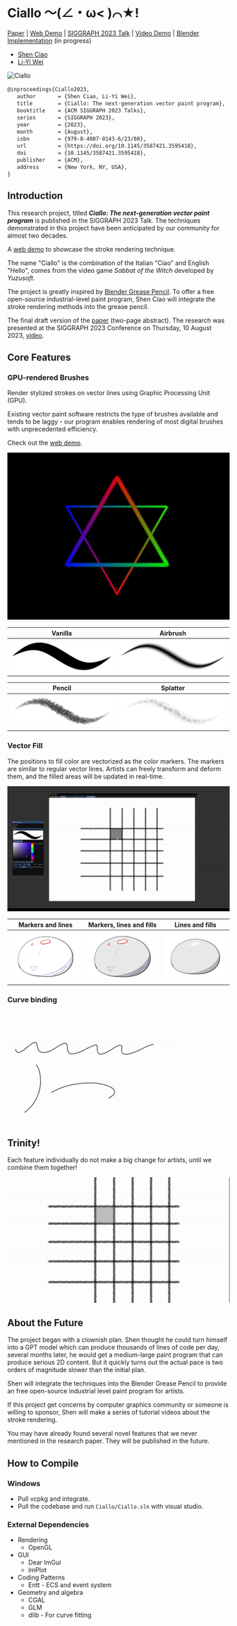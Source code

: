 # Ciallo ～(∠・ω< )⌒★!

[Paper](./pape) |
[Web Demo](https://shenciao.github.io/Ciallo/) |
[SIGGRAPH 2023 Talk](https://youtu.be/KkwW6M16O3c) |
[Video Demo](https://youtu.be/gqTrD8-nlh0) |
[Blender Implementation](https://devtalk.blender.org/t/2023-02-06-grease-pencil-module-meeting/27526) (in progress)

- [Shen Ciao](https://www.linkedin.com/in/shenciao)
- [Li-Yi Wei](https://www.liyiwei.org/)

![Ciallo](https://github.com/ShenCiao/Ciallo/assets/24319509/455de8e7-06ac-49ca-bcd7-854b40102d2d)

    @inproceedings{Ciallo2023,
       author       = {Shen Ciao, Li-Yi Wei},
       title        = {Ciallo: The next-generation vector paint program},
       booktitle    = {ACM SIGGRAPH 2023 Talks},
       series       = {SIGGRAPH 2023},
       year         = {2023},
       month        = {August},
       isbn         = {979-8-4007-0143-6/23/08},
       url          = {https://doi.org/10.1145/3587421.3595418},
       doi          = {10.1145/3587421.3595418},
       publisher    = {ACM},
       address      = {New York, NY, USA},
    }

## Introduction

This research project, titled  **_Ciallo: The next-generation vector paint program_** is published in the SIGGRAPH 2023 Talk. The techniques demonstrated in this project have been anticipated by our community for almost two decades.

A [web demo](https://shenciao.github.io/Ciallo) to showcase the stroke rendering technique.

The name "Ciallo" is the combination of the Italian "Ciao" and English "Hello", comes from the video game *Sabbat of the Witch* developed by *Yuzusoft*.

The project is greatly inspired by [Blender Grease Pencil](https://docs.blender.org/manual/en/latest/grease_pencil/introduction.html). To offer a free open-source industrial-level paint program, Shen Ciao will integrate the stroke rendering methods into the grease pencil.

The final draft version of the [paper](./paper) (two-page abstract). The research was presented at the SIGGRAPH 2023 Conference on Thursday, 10 August 2023, [video](https://youtu.be/KkwW6M16O3c). 

## Core Features

### GPU-rendered Brushes

Render stylized strokes on vector lines using Graphic Processing Unit (GPU). 

Existing vector paint software restricts the type of brushes available and tends to be laggy - our program enables rendering of most digital brushes with unprecedented efficiency. 

Check out the [web demo](https://shenciao.github.io/Ciallo).

<img src=".\articles\six.gif" alt="naiive brush engine" style="zoom:100%;" />

Vanilla|Airbrush
:-------------------------:|:-------------------------:
![](./articles/brush_vanilla.png)| ![](./articles/brush_airbrush.png)

Pencil|Splatter
:-------------------------:|:-------------------------:
![](./articles/brush_pencil.png)| ![](./articles/brush_splatter.png)

### Vector Fill

The positions to fill color are vectorized as the color markers. The markers are similar to regular vector lines. Artists can freely transform and deform them, and the filled areas will be updated in real-time.

![vectorFillDemo](./articles/vector_bucket_fill_demo.gif)

Markers and lines|Markers, lines and fills|Lines and fills
:-------------------------:|:-------------------------:|:-------------------------:
![](./articles/dango_label.png) | ![](./articles/dango_both.png) | ![](./articles/dango_final.png)

### Curve binding

![binding](./articles/binding_demo.gif)

## Trinity!

Each feature individually do not make a big change for artists, until we combine them together!

![trinity](./articles/trinity.gif)

## About the Future

The project began with a clownish plan. Shen thought he could turn himself into a GPT model which can produce thousands of lines of code per day, several months later, he would get a medium-large paint program that can produce serious 2D content. But it quickly turns out the actual pace is two orders of magnitude slower than the initial plan.

Shen will integrate the techniques into the Blender Grease Pencil to provide an free open-source industrial level paint program for artists.

If this project get concerns by computer graphics community or someone is willing to sponsor, Shen will make a series of tutorial videos about the stroke rendering.

You may have already found several novel features that we never mentioned in the research paper. They will be published in the future.

## How to Compile
### Windows

- Pull vcpkg and integrate.
- Pull the codebase and run `Ciallo/Ciallo.sln` with visual studio.

### External Dependencies

- Rendering
  - OpenGL
- GUI
  - Dear ImGui
  - ImPlot
- Coding Patterns
  - Entt - ECS and event system
- Geometry and algebra
  - CGAL
  - GLM
  - dlib - For curve fitting
